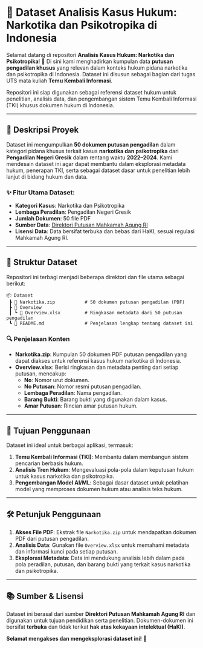 # 📂 **Dataset Analisis Kasus Hukum: Narkotika dan Psikotropika di Indonesia**

Selamat datang di repositori **Analisis Kasus Hukum: Narkotika dan Psikotropika**! 🎉 Di sini kami menghadirkan kumpulan data **putusan pengadilan khusus** yang relevan dalam konteks hukum pidana narkotika dan psikotropika di Indonesia. Dataset ini disusun sebagai bagian dari tugas UTS mata kuliah **Temu Kembali Informasi**.

Repositori ini siap digunakan sebagai referensi dataset hukum untuk penelitian, analisis data, dan pengembangan sistem Temu Kembali Informasi (TKI) khusus dokumen hukum di Indonesia.

---

## 📜 **Deskripsi Proyek**
Dataset ini mengumpulkan **50 dokumen putusan pengadilan** dalam kategori pidana khusus terkait kasus **narkotika dan psikotropika** dari **Pengadilan Negeri Gresik** dalam rentang waktu **2022–2024**. Kami mendesain dataset ini agar dapat membantu dalam eksplorasi metadata hukum, penerapan TKI, serta sebagai dataset dasar untuk penelitian lebih lanjut di bidang hukum dan data.

### ✨ **Fitur Utama Dataset:**
- **Kategori Kasus**: Narkotika dan Psikotropika
- **Lembaga Peradilan**: Pengadilan Negeri Gresik
- **Jumlah Dokumen**: 50 file PDF
- **Sumber Data**: [Direktori Putusan Mahkamah Agung RI](https://putusan3.mahkamahagung.go.id/direktori.html)
- **Lisensi Data**: Data bersifat terbuka dan bebas dari HaKI, sesuai regulasi Mahkamah Agung RI.

---

## 📂 **Struktur Dataset**
Repositori ini terbagi menjadi beberapa direktori dan file utama sebagai berikut:

```
📦 Dataset
 ┣ 📂 Narkotika.zip           # 50 dokumen putusan pengadilan (PDF)
 ┣ 📂 Overview
 ┃ ┗ 📄 Overview.xlsx         # Ringkasan metadata dari 50 putusan pengadilan
 ┗ 📄 README.md               # Penjelasan lengkap tentang dataset ini
```

### 🔍 **Penjelasan Konten**
- **Narkotika.zip**: Kumpulan 50 dokumen PDF putusan pengadilan yang dapat diakses untuk referensi kasus hukum narkotika di Indonesia.
- **Overview.xlsx**: Berisi ringkasan dan metadata penting dari setiap putusan, mencakup:
  - **No**: Nomor urut dokumen.
  - **No Putusan**: Nomor resmi putusan pengadilan.
  - **Lembaga Peradilan**: Nama pengadilan.
  - **Barang Bukti**: Barang bukti yang digunakan dalam kasus.
  - **Amar Putusan**: Rincian amar putusan hukum.

---

## 🎯 **Tujuan Penggunaan**
Dataset ini ideal untuk berbagai aplikasi, termasuk:
1. **Temu Kembali Informasi (TKI)**: Membantu dalam membangun sistem pencarian berbasis hukum.
2. **Analisis Tren Hukum**: Mengevaluasi pola-pola dalam keputusan hukum untuk kasus narkotika dan psikotropika.
3. **Pengembangan Model AI/ML**: Sebagai dasar dataset untuk pelatihan model yang memproses dokumen hukum atau analisis teks hukum.


---

## 🛠️ **Petunjuk Penggunaan**
1. **Akses File PDF**: Ekstrak file `Narkotika.zip` untuk mendapatkan dokumen PDF dari putusan pengadilan.
2. **Analisis Data**: Gunakan file `Overview.xlsx` untuk memahami metadata dan informasi kunci pada setiap putusan.
3. **Eksplorasi Metadata**: Data ini mendukung analisis lebih dalam pada pola peradilan, putusan, dan barang bukti yang terkait kasus narkotika dan psikotropika.

---

## 📚 **Sumber & Lisensi**
Dataset ini berasal dari sumber **Direktori Putusan Mahkamah Agung RI** dan digunakan untuk tujuan pendidikan serta penelitian. Dokumen-dokumen ini bersifat **terbuka** dan tidak terikat **hak atas kekayaan intelektual (HaKI)**.

**Selamat mengakses dan mengeksplorasi dataset ini!** 🚀
